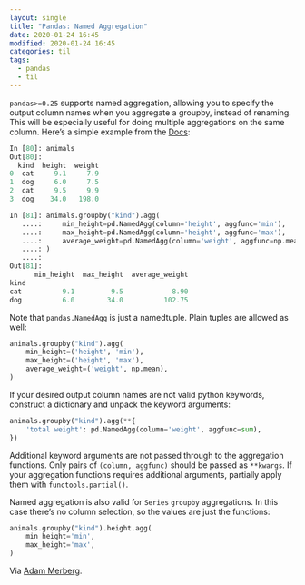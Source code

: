 ```yaml
---
layout: single
title: "Pandas: Named Aggregation"
date: 2020-01-24 16:45
modified: 2020-01-24 16:45
categories: til
tags:
  - pandas
  - til
---
```


`pandas>=0.25` supports named aggregation,
allowing you to specify the output column names when you aggregate a groupby,
instead of renaming.
This will be especially useful for doing multiple aggregations on the same column.
Here’s a simple example from the
[Docs](https://pandas.pydata.org/pandas-docs/stable/user_guide/groupby.html#aggregation):

```python
In [80]: animals
Out[80]:
  kind  height  weight
0  cat     9.1     7.9
1  dog     6.0     7.5
2  cat     9.5     9.9
3  dog    34.0   198.0

In [81]: animals.groupby("kind").agg(
   ....:     min_height=pd.NamedAgg(column='height', aggfunc='min'),
   ....:     max_height=pd.NamedAgg(column='height', aggfunc='max'),
   ....:     average_weight=pd.NamedAgg(column='weight', aggfunc=np.mean),
   ....: )
   ....:
Out[81]:
      min_height  max_height  average_weight
kind
cat          9.1         9.5            8.90
dog          6.0        34.0          102.75
```

Note that `pandas.NamedAgg` is just a namedtuple.
Plain tuples are allowed as well:

```python
animals.groupby("kind").agg(
    min_height=('height', 'min'),
    max_height=('height', 'max'),
    average_weight=('weight', np.mean),
)
```

If your desired output column names are not valid python keywords,
construct a dictionary and unpack the keyword arguments:

```python
animals.groupby("kind").agg(**{
    'total weight': pd.NamedAgg(column='weight', aggfunc=sum),
})
```

Additional keyword arguments are not passed through to the aggregation functions.
Only pairs of `(column, aggfunc)` should be passed as `**kwargs`.
If your aggregation functions requires additional arguments, partially apply them with `functools.partial()`.

Named aggregation is also valid for `Series` `groupby` aggregations.
In this case there’s no column selection, so the values are just the functions:

```python
animals.groupby("kind").height.agg(
    min_height='min',
    max_height='max',
)
```

Via [Adam Merberg](https://twitter.com/AdamMerberg).
